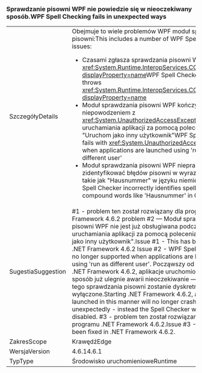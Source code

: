 ### <a name="wpf-spell-checking-fails-in-unexpected-ways"></a><span data-ttu-id="881e1-101">Sprawdzanie pisowni WPF nie powiedzie się w nieoczekiwany sposób.</span><span class="sxs-lookup"><span data-stu-id="881e1-101">WPF Spell Checking fails in unexpected ways</span></span>

|   |   |
|---|---|
|<span data-ttu-id="881e1-102">Szczegóły</span><span class="sxs-lookup"><span data-stu-id="881e1-102">Details</span></span>|<span data-ttu-id="881e1-103">Obejmuje to wiele problemów WPF moduł sprawdzania pisowni:</span><span class="sxs-lookup"><span data-stu-id="881e1-103">This includes a number of WPF Spell Checker issues:</span></span><ul><li><span data-ttu-id="881e1-104">Czasami zgłasza sprawdzania pisowni WPF <xref:System.Runtime.InteropServices.COMException?displayProperty=name></span><span class="sxs-lookup"><span data-stu-id="881e1-104">WPF Spell Checker sometimes throws <xref:System.Runtime.InteropServices.COMException?displayProperty=name></span></span></li><li><span data-ttu-id="881e1-105">Moduł sprawdzania pisowni WPF kończy się niepowodzeniem z <xref:System.UnauthorizedAccessException> podczas uruchamiania aplikacji za pomocą polecenia "Uruchom jako inny użytkownik"</span><span class="sxs-lookup"><span data-stu-id="881e1-105">WPF Spell Checker fails with <xref:System.UnauthorizedAccessException> when applications are launched using 'run as different user'</span></span></li><li><span data-ttu-id="881e1-106">Moduł sprawdzania pisowni WPF nieprawidłowo zidentyfikować błędów pisowni w wyrazy złożone, takie jak "Hausnummer" w języku niemieckim.</span><span class="sxs-lookup"><span data-stu-id="881e1-106">WPF Spell Checker incorrectly identifies spelling errors in compound words like 'Hausnummer' in German.</span></span></li></ul>|
|<span data-ttu-id="881e1-107">Sugestia</span><span class="sxs-lookup"><span data-stu-id="881e1-107">Suggestion</span></span>|<span data-ttu-id="881e1-108">#1 - problem ten został rozwiązany dla programu .NET Framework 4.6.2 problem #2 — Moduł sprawdzania pisowni WPF nie jest już obsługiwana podczas uruchamiania aplikacji za pomocą polecenia "Uruchom jako inny użytkownik".</span><span class="sxs-lookup"><span data-stu-id="881e1-108">Issue #1 - This has been fixed in .NET Framework 4.6.2 Issue #2 - WPF Spell Checker is no longer supported when applications are launched using 'run as different user'.</span></span> <span data-ttu-id="881e1-109">Począwszy od platformy .NET Framework 4.6.2, aplikacje uruchomione w ten sposób już ulegnie awarii nieoczekiwanie — zamiast tego sprawdzania pisowni zostanie dyskretnie wyłączone.</span><span class="sxs-lookup"><span data-stu-id="881e1-109">Starting .NET Framework 4.6.2, applications launched in this manner will no longer crash unexpectedly - instead the Spell Checker will be silently disabled.</span></span> <span data-ttu-id="881e1-110">#3 - problem ten został rozwiązany dla programu .NET Framework 4.6.2.</span><span class="sxs-lookup"><span data-stu-id="881e1-110">Issue #3 - This has been fixed in .NET Framework 4.6.2.</span></span>|
|<span data-ttu-id="881e1-111">Zakres</span><span class="sxs-lookup"><span data-stu-id="881e1-111">Scope</span></span>|<span data-ttu-id="881e1-112">Krawędź</span><span class="sxs-lookup"><span data-stu-id="881e1-112">Edge</span></span>|
|<span data-ttu-id="881e1-113">Wersja</span><span class="sxs-lookup"><span data-stu-id="881e1-113">Version</span></span>|<span data-ttu-id="881e1-114">4.6.1</span><span class="sxs-lookup"><span data-stu-id="881e1-114">4.6.1</span></span>|
|<span data-ttu-id="881e1-115">Typ</span><span class="sxs-lookup"><span data-stu-id="881e1-115">Type</span></span>|<span data-ttu-id="881e1-116">Środowisko uruchomieniowe</span><span class="sxs-lookup"><span data-stu-id="881e1-116">Runtime</span></span>|

